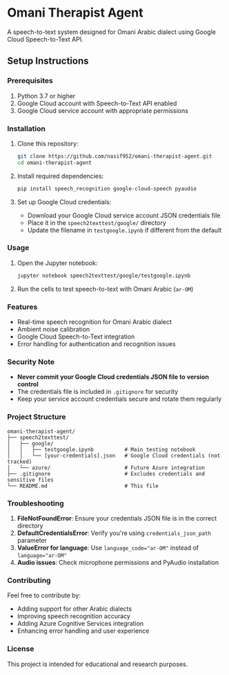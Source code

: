# Omani Therapist Agent

A speech-to-text system designed for Omani Arabic dialect using Google Cloud Speech-to-Text API.

## Setup Instructions

### Prerequisites

1. Python 3.7 or higher
2. Google Cloud account with Speech-to-Text API enabled
3. Google Cloud service account with appropriate permissions

### Installation

1. Clone this repository:
   ```bash
   git clone https://github.com/nasif952/omani-therapist-agent.git
   cd omani-therapist-agent
   ```

2. Install required dependencies:
   ```bash
   pip install speech_recognition google-cloud-speech pyaudio
   ```

3. Set up Google Cloud credentials:
   - Download your Google Cloud service account JSON credentials file
   - Place it in the `speech2texttest/google/` directory
   - Update the filename in `testgoogle.ipynb` if different from the default

### Usage

1. Open the Jupyter notebook:
   ```bash
   jupyter notebook speech2texttest/google/testgoogle.ipynb
   ```

2. Run the cells to test speech-to-text with Omani Arabic (`ar-OM`)

### Features

- Real-time speech recognition for Omani Arabic dialect
- Ambient noise calibration
- Google Cloud Speech-to-Text integration
- Error handling for authentication and recognition issues

### Security Note

- **Never commit your Google Cloud credentials JSON file to version control**
- The credentials file is included in `.gitignore` for security
- Keep your service account credentials secure and rotate them regularly

### Project Structure

```
omani-therapist-agent/
├── speech2texttest/
│   ├── google/
│   │   ├── testgoogle.ipynb          # Main testing notebook
│   │   └── [your-credentials].json   # Google Cloud credentials (not tracked)
│   └── azure/                        # Future Azure integration
├── .gitignore                        # Excludes credentials and sensitive files
└── README.md                         # This file
```

### Troubleshooting

1. **FileNotFoundError**: Ensure your credentials JSON file is in the correct directory
2. **DefaultCredentialsError**: Verify you're using `credentials_json_path` parameter
3. **ValueError for language**: Use `language_code="ar-OM"` instead of `language="ar-OM"`
4. **Audio issues**: Check microphone permissions and PyAudio installation

### Contributing

Feel free to contribute by:
- Adding support for other Arabic dialects
- Improving speech recognition accuracy
- Adding Azure Cognitive Services integration
- Enhancing error handling and user experience

### License

This project is intended for educational and research purposes. 